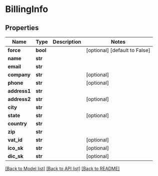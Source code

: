 # BillingInfo

## Properties
Name | Type | Description | Notes
------------ | ------------- | ------------- | -------------
**force** | **bool** |  | [optional] [default to False]
**name** | **str** |  | 
**email** | **str** |  | 
**company** | **str** |  | [optional] 
**phone** | **str** |  | [optional] 
**address1** | **str** |  | 
**address2** | **str** |  | [optional] 
**city** | **str** |  | 
**state** | **str** |  | [optional] 
**country** | **str** |  | 
**zip** | **str** |  | 
**vat_id** | **str** |  | [optional] 
**ico_sk** | **str** |  | [optional] 
**dic_sk** | **str** |  | [optional] 

[[Back to Model list]](../README.md#documentation-for-models) [[Back to API list]](../README.md#documentation-for-api-endpoints) [[Back to README]](../README.md)



